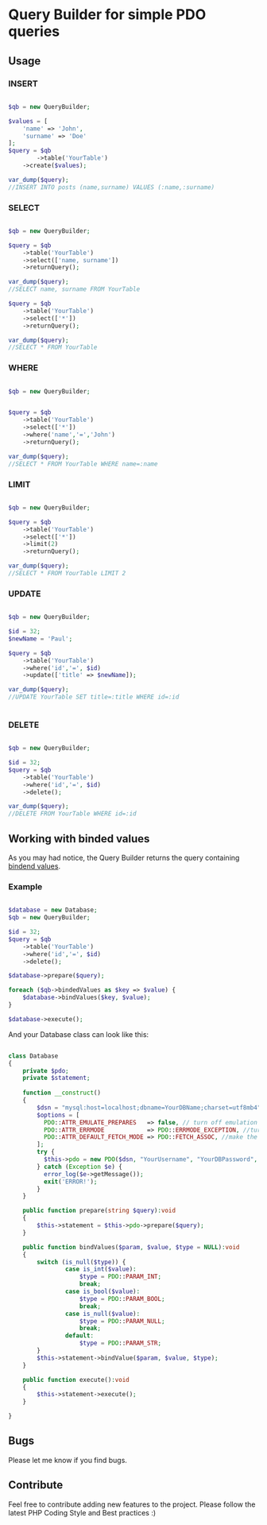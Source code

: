 # Query Builder for simple PDO queries

## Usage

### INSERT
```php

$qb = new QueryBuilder;

$values = [
	'name' => 'John',
	'surname' => 'Doe'
];
$query = $qb
        ->table('YourTable')
	->create($values);

var_dump($query);
//INSERT INTO posts (name,surname) VALUES (:name,:surname)

```
### SELECT
```php

$qb = new QueryBuilder;

$query = $qb
	->table('YourTable')
	->select(['name, surname'])
	->returnQuery();

var_dump($query);
//SELECT name, surname FROM YourTable

$query = $qb
	->table('YourTable')
	->select(['*'])
	->returnQuery();

var_dump($query);
//SELECT * FROM YourTable

```
### WHERE
```php

$qb = new QueryBuilder;


$query = $qb
	->table('YourTable')
	->select(['*'])
	->where('name','=','John')
	->returnQuery();

var_dump($query);
//SELECT * FROM YourTable WHERE name=:name

```
### LIMIT
```php

$qb = new QueryBuilder;

$query = $qb
	->table('YourTable')
	->select(['*'])
	->limit(2)
	->returnQuery();

var_dump($query);
//SELECT * FROM YourTable LIMIT 2

```
### UPDATE
```php

$qb = new QueryBuilder;

$id = 32;
$newName = 'Paul';

$query = $qb
	->table('YourTable')
	->where('id','=', $id)
	->update(['title' => $newName]);

var_dump($query);
//UPDATE YourTable SET title=:title WHERE id=:id
	
```
### DELETE
```php

$qb = new QueryBuilder;

$id = 32;
$query = $qb
	->table('YourTable')
	->where('id','=', $id)
	->delete();

var_dump($query);
//DELETE FROM YourTable WHERE id=:id

```


## Working with binded values
As you may had notice, the Query Builder returns the query containing [bindend values](https://www.php.net/manual/en/pdostatement.bindvalue.php).

### Example

```php

$database = new Database;
$qb = new QueryBuilder;

$id = 32;
$query = $qb
	->table('YourTable')
	->where('id','=', $id)
	->delete();

$database->prepare($query);

foreach ($qb->bindedValues as $key => $value) {
	$database->bindValues($key, $value);
}

$database->execute();

```
And your Database class can look like this:

```php

class Database
{
	private $pdo;
	private $statement;
	
	function __construct()
	{
		$dsn = "mysql:host=localhost;dbname=YourDBName;charset=utf8mb4";
		$options = [
		  PDO::ATTR_EMULATE_PREPARES   => false, // turn off emulation mode for "real" prepared statements
		  PDO::ATTR_ERRMODE            => PDO::ERRMODE_EXCEPTION, //turn on errors in the form of exceptions
		  PDO::ATTR_DEFAULT_FETCH_MODE => PDO::FETCH_ASSOC, //make the default fetch be an associative array
		];
		try {
		  $this->pdo = new PDO($dsn, "YourUsername", "YourDBPassword", $options);
		} catch (Exception $e) {
		  error_log($e->getMessage());
		  exit('ERROR!');
		}
	}

	public function prepare(string $query):void
	{
		$this->statement = $this->pdo->prepare($query);
	}

	public function bindValues($param, $value, $type = NULL):void
 	{
 		switch (is_null($type)) {
				case is_int($value):
					$type = PDO::PARAM_INT;
					break;
				case is_bool($value):
					$type = PDO::PARAM_BOOL;
					break;
				case is_null($value):
					$type = PDO::PARAM_NULL;
					break;
				default:
					$type = PDO::PARAM_STR;
		}
		$this->statement->bindValue($param, $value, $type);
 	}

 	public function execute():void
	{
		$this->statement->execute();
	}

}

```

## Bugs
Please let me know if you find bugs.

## Contribute
Feel free to contribute adding new features to the project. Please follow the latest PHP Coding Style and Best practices :)
